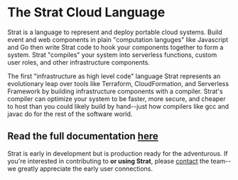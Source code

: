 # The Strat Cloud Language

Strat is a language to represent and deploy portable cloud systems.  Build event and web components in plain "computation languges" like Javascript and Go then write Strat code to hook your components together to form a system.  Strat "compiles" your system into serverless functions, custom user roles, and other infrastructure components.

The first "infrastructure as high level code" language Strat represents an evolutionary leap over tools like Terraform, CloudFormation, and Serverless Framework by building infrastructure components with a compiler.  Strat's compiler can optimize your system to be faster, more secure, and cheaper to host than you could likely build by hand--just how compilers like gcc and javac do for the rest of the software world.

## Read the full documentation [here](https://strat.world)

Strat is early in development but is production ready for the adventurous.  If you're interested in contributing to __or using Strat__, please [contact](https://strat.world/Contact/Contact) the team--we greatly appreciate the early user connections.